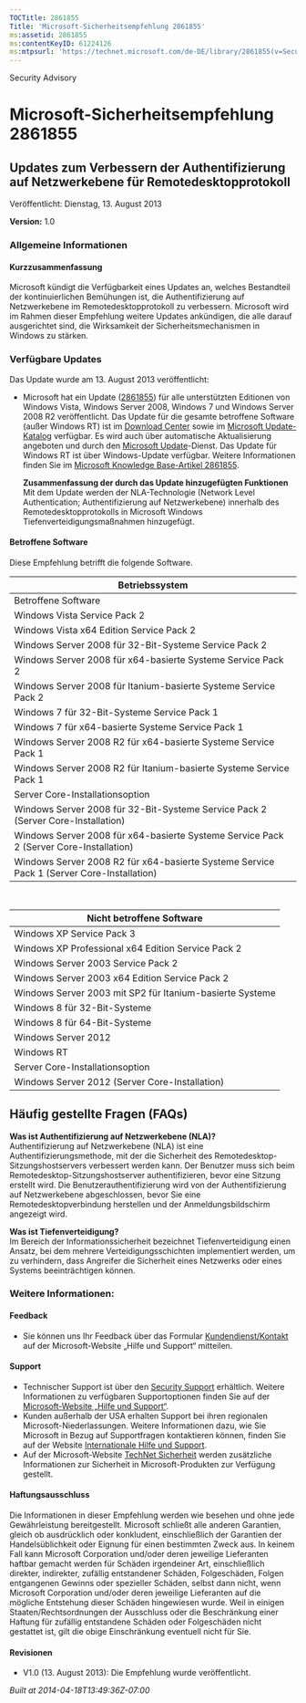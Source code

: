 ```yaml
---
TOCTitle: 2861855
Title: 'Microsoft-Sicherheitsempfehlung 2861855'
ms:assetid: 2861855
ms:contentKeyID: 61224126
ms:mtpsurl: 'https://technet.microsoft.com/de-DE/library/2861855(v=Security.10)'
---
```


Security Advisory

Microsoft-Sicherheitsempfehlung 2861855
=======================================

Updates zum Verbessern der Authentifizierung auf Netzwerkebene für Remotedesktopprotokoll
-----------------------------------------------------------------------------------------

Veröffentlicht: Dienstag, 13. August 2013

**Version:** 1.0

### Allgemeine Informationen

#### Kurzzusammenfassung

Microsoft kündigt die Verfügbarkeit eines Updates an, welches Bestandteil der kontinuierlichen Bemühungen ist, die Authentifizierung auf Netzwerkebene im Remotedesktopprotokoll zu verbessern. Microsoft wird im Rahmen dieser Empfehlung weitere Updates ankündigen, die alle darauf ausgerichtet sind, die Wirksamkeit der Sicherheitsmechanismen in Windows zu stärken.

### Verfügbare Updates

Das Update wurde am 13. August 2013 veröffentlicht:

-   Microsoft hat ein Update ([2861855](https://support.microsoft.com/kb/2861855)) für alle unterstützten Editionen von Windows Vista, Windows Server 2008, Windows 7 und Windows Server 2008 R2 veröffentlicht. Das Update für die gesamte betroffene Software (außer Windows RT) ist im [Download Center](http://www.microsoft.com/download/default.aspx) sowie im [Microsoft Update-Katalog](http://go.microsoft.com/fwlink/?linkid=96155) verfügbar. Es wird auch über automatische Aktualisierung angeboten und durch den [Microsoft Update](http://go.microsoft.com/fwlink/?linkid=40747&displaylang=de)-Dienst. Das Update für Windows RT ist über Windows-Update verfügbar. Weitere Informationen finden Sie im [Microsoft Knowledge Base-Artikel 2861855](https://support.microsoft.com/kb/2861855).  

    **Zusammenfassung der durch das Update hinzugefügten Funktionen**  
    Mit dem Update werden der NLA-Technologie (Network Level Authentication; Authentifizierung auf Netzwerkebene) innerhalb des Remotedesktopprotokolls in Microsoft Windows Tiefenverteidigungsmaßnahmen hinzugefügt.

#### Betroffene Software

Diese Empfehlung betrifft die folgende Software.

| Betriebssystem                                                                            |
|-------------------------------------------------------------------------------------------|
| Betroffene Software                                                                       |
| Windows Vista Service Pack 2                                                              |
| Windows Vista x64 Edition Service Pack 2                                                  |
| Windows Server 2008 für 32-Bit-Systeme Service Pack 2                                     |
| Windows Server 2008 für x64-basierte Systeme Service Pack 2                               |
| Windows Server 2008 für Itanium-basierte Systeme Service Pack 2                           |
| Windows 7 für 32-Bit-Systeme Service Pack 1                                               |
| Windows 7 für x64-basierte Systeme Service Pack 1                                         |
| Windows Server 2008 R2 für x64-basierte Systeme Service Pack 1                            |
| Windows Server 2008 R2 für Itanium-basierte Systeme Service Pack 1                        |
| Server Core-Installationsoption                                                           |
| Windows Server 2008 für 32-Bit-Systeme Service Pack 2 (Server Core-Installation)          |
| Windows Server 2008 für x64-basierte Systeme Service Pack 2 (Server Core-Installation)    |
| Windows Server 2008 R2 für x64-basierte Systeme Service Pack 1 (Server Core-Installation) |

<p><br/></p>

| Nicht betroffene Software                                |
|----------------------------------------------------------|
| Windows XP Service Pack 3                                |
| Windows XP Professional x64 Edition Service Pack 2       |
| Windows Server 2003 Service Pack 2                       |
| Windows Server 2003 x64 Edition Service Pack 2           |
| Windows Server 2003 mit SP2 für Itanium-basierte Systeme |
| Windows 8 für 32-Bit-Systeme                             |
| Windows 8 für 64-Bit-Systeme                             |
| Windows Server 2012                                      |
| Windows RT                                               |
| Server Core-Installationsoption                          |
| Windows Server 2012 (Server Core-Installation)           |

Häufig gestellte Fragen (FAQs)
------------------------------

**Was ist Authentifizierung auf Netzwerkebene (NLA)?**  
Authentifizierung auf Netzwerkebene (NLA) ist eine Authentifizierungsmethode, mit der die Sicherheit des Remotedesktop-Sitzungshostservers verbessert werden kann. Der Benutzer muss sich beim Remotedesktop-Sitzungshostserver authentifizieren, bevor eine Sitzung erstellt wird. Die Benutzerauthentifizierung wird von der Authentifizierung auf Netzwerkebene abgeschlossen, bevor Sie eine Remotedesktopverbindung herstellen und der Anmeldungsbildschirm angezeigt wird.

**Was ist Tiefenverteidigung?**  
Im Bereich der Informationssicherheit bezeichnet Tiefenverteidigung einen Ansatz, bei dem mehrere Verteidigungsschichten implementiert werden, um zu verhindern, dass Angreifer die Sicherheit eines Netzwerks oder eines Systems beeinträchtigen können.

### Weitere Informationen:

#### Feedback

-   Sie können uns Ihr Feedback über das Formular [Kundendienst/Kontakt](https://support.microsoft.com/common/survey.aspx?scid=sw;en;1257&showpage=1&ws=technet&sd=tech) auf der Microsoft-Website „Hilfe und Support“ mitteilen.

#### Support

-   Technischer Support ist über den [Security Support](http://go.microsoft.com/fwlink/?linkid=21131) erhältlich. Weitere Informationen zu verfügbaren Supportoptionen finden Sie auf der [Microsoft-Website „Hilfe und Support“](http://support.microsoft.com/).
-   Kunden außerhalb der USA erhalten Support bei ihren regionalen Microsoft-Niederlassungen. Weitere Informationen dazu, wie Sie Microsoft in Bezug auf Supportfragen kontaktieren können, finden Sie auf der Website [Internationale Hilfe und Support](http://go.microsoft.com/fwlink/?linkid=21155).
-   Auf der Microsoft-Website [TechNet Sicherheit](http://technet.microsoft.com/de-de/security/default.aspx) werden zusätzliche Informationen zur Sicherheit in Microsoft-Produkten zur Verfügung gestellt.

#### Haftungsausschluss

Die Informationen in dieser Empfehlung werden wie besehen und ohne jede Gewährleistung bereitgestellt. Microsoft schließt alle anderen Garantien, gleich ob ausdrücklich oder konkludent, einschließlich der Garantien der Handelsüblichkeit oder Eignung für einen bestimmten Zweck aus. In keinem Fall kann Microsoft Corporation und/oder deren jeweilige Lieferanten haftbar gemacht werden für Schäden irgendeiner Art, einschließlich direkter, indirekter, zufällig entstandener Schäden, Folgeschäden, Folgen entgangenen Gewinns oder spezieller Schäden, selbst dann nicht, wenn Microsoft Corporation und/oder deren jeweilige Lieferanten auf die mögliche Entstehung dieser Schäden hingewiesen wurde. Weil in einigen Staaten/Rechtsordnungen der Ausschluss oder die Beschränkung einer Haftung für zufällig entstandene Schäden oder Folgeschäden nicht gestattet ist, gilt die obige Einschränkung eventuell nicht für Sie.

#### Revisionen

-   V1.0 (13. August 2013): Die Empfehlung wurde veröffentlicht.

*Built at 2014-04-18T13:49:36Z-07:00*
